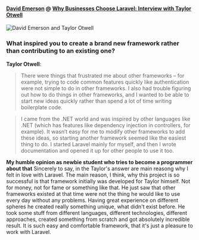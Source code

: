 #### [David Emerson](https://www.siterocket.com/about#bios) @ [Why Businesses Choose Laravel: Interview with Taylor Otwell](https://www.siterocket.com/blog/2016/05/30/why-businesses-choose-laravel)
![David Emerson and Taylor Otwell](https://www.siterocket.com/img/blog-david-taylor-large.jpg "David Emerson and Taylor Otwell at Lone Star PHP 2016")
### What inspired you to create a brand new framework rather than contributing to an existing one?

**Taylor Otwell**: 
> There were things that frustrated me about other frameworks – for example, trying to code common features quickly like authentication were not simple to do in other frameworks. 
I also had trouble figuring out how to do things in other frameworks, and I wanted to be able to start new ideas quickly rather than spend a lot of time writing boilerplate code.

> I came from the .NET world and was inspired by other languages like .NET (which has features like dependency injection in controllers, for example). 
It wasn’t easy for me to modify other frameworks to add these ideas, so starting another framework seemed like the easiest thing to do. 
I started Laravel mainly for myself, and then I wrote documentation and opened it up for other people to use it too.

**My humble opinion as newbie student who tries to become a programmer about that**
Sincerely to say, in the Taylor's answer are main reasong why I felt in love with Laravel. 
The main reason, I think, why this project is so successful is that framework initially was developed for Taylor himself. 
Not for money, not for fame or something like that. 
He just saw that other frameworks existed at that time were not the thing he would like to use every day without any problems. 
Having great experience on different spheres he created really something unique, what didn't exist before. 
He took some stuff from different languages, different technologies, different approaches, created something from scratch and got absolutely incredible result. 
It is such easy and comfortable framework, that it's just a pleasure to work with Laravel.